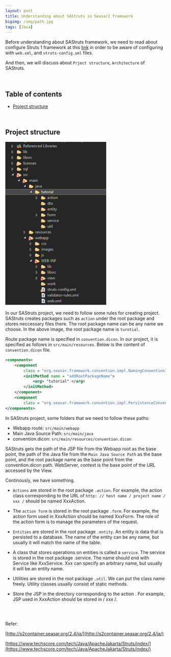 ```yaml
---
layout: post
title: Understanding about SAStruts in Seasar2 framework
bigimg: /img/path.jpg
tags: [Java]
---
```


Before understanding about SAStruts framework, we need to read about configure Struts 1 framework at this [link](https://ducmanhphan.github.io/2019-03-11-How-to-configure-in-Struts-1-framework) in order to be aware of configuring with ```web.xml```, and ```struts-config.xml``` files. 

And then, we will discuss about ```Prject structure```, ```Architecture``` of SAStruts. 

<br>

## Table of contents
- [Project structure](#project-structure)




<br>

## Project structure

![Project structure of SAStruts](../img/struts-1-framework/project-structure.png)

In our SAStruts project, we need to follow some rules for creating project. SAStruts creates packages such as ```action``` under the root package and stores neccessary files there. The root package name can be any name we choose. In the above image, the root package name is ```turotial```.

Route package name is specified in ```convention.dicon```. In our project, it is specified as follows in ```src/main/resources```. Below is the content of ```convention.dicon``` file.

```xml
<components>
    <component
        class = "org.seasar.framework.convention.impl.NamingConventionImpl">
        <initMethod name = "addRootPackageName"> 
            <arg> "tutorial" </arg> 
        </initMethod>
    </component>
    <component
        class = "org.seasar.framework.convention.impl.PersistenceConventionImpl" />
</components>
```

In SAStruts project, some folders that we need to follow these paths:
- Webapp route: ```src/main/webapp```
- Main Java Source Path: ```src/main/java```
- convention.dicon: ```src/main/resources/convention.dicon```

SAStruts gets the path of the JSP file from the Webapp root as the base point, the path of the Java file from the ```Main Java Source Path``` as the base point, and the root package name as the base point from the convention.dicon path. WebServer, context is the base point of the URL accessed by the View.

Continously, we have something. 
- ```Actions``` are stored in the root package ```.action```. For example, the action class corresponding to the URL of ```http: // host name / project name / xxx /``` should be named XxxAction.

- The ```action form``` is stored in the root package ```.form```. For example, the action form used in XxxAction should be named XxxForm. The role of the action form is to manage the parameters of the request.

- ```Entities``` are stored in the root package ```.entity```. An entity is data that is persisted to a database. The name of the entity can be any name, but usually it will match the name of the table.

- A class that stores operations on entities is called a ```service```. The service is stored in the root package .service. The name should end with Service like XxxService. Xxx can specify an arbitrary name, but usually it will be an entity name.

- Utilities are stored in the root package ```.util```. We can put the class name freely. Utility classes usually consist of static methods.

- Store the JSP in the directory corresponding to the action . For example, JSP used in XxxAction should be stored in / xxx /. 

<br>

## 

Refer:

[http://s2container.seasar.org/2.4/ja/](http://s2container.seasar.org/2.4/ja/)

[https://www.techscore.com/tech/Java/ApacheJakarta/Struts/index/](https://www.techscore.com/tech/Java/ApacheJakarta/Struts/index/)